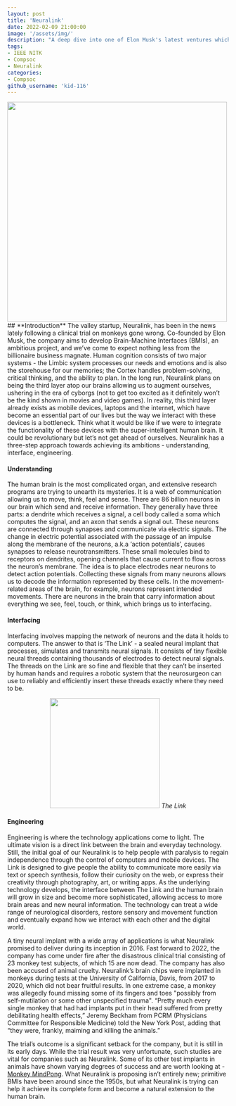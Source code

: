 ```yaml
---
layout: post
title: 'Neuralink'
date: 2022-02-09 21:00:00
image: '/assets/img/'
description: "A deep dive into one of Elon Musk's latest ventures which aims to develop an extension for the human brain"
tags:
- IEEE NITK
- Compsoc
- Neuralink
categories:
- Compsoc
github_username: 'kid-116'
---
```


<img src="/blog/assets/img/neuralink/hero.png" width="500">
## **Introduction**
The valley startup, Neuralink, has been in the news lately following a clinical trial on monkeys gone wrong. Co-founded by Elon Musk, the company aims to develop Brain-Machine Interfaces (BMIs), an ambitious project, and we’ve come to expect nothing less from the billionaire business magnate. Human cognition consists of two major systems - the Limbic system processes our needs and emotions and is also the storehouse for our memories; the Cortex handles problem-solving, critical thinking, and the ability to plan. In the long run, Neuralink plans on being the third layer atop our brains allowing us to augment ourselves, ushering in the era of cyborgs (not to get too excited as it definitely won’t be the kind shown in movies and video games). In reality, this third layer already exists as mobile devices, laptops and the internet, which have become an essential part of our lives but the way we interact with these devices is a bottleneck. Think what it would be like if we were to integrate the functionality of these devices with the super-intelligent human brain. It could be revolutionary but let’s not get ahead of ourselves. Neuralink has a three-step approach towards achieving its ambitions - understanding, interface, engineering.

#### Understanding
The human brain is the most complicated organ, and extensive research programs are trying to unearth its mysteries. It is a web of communication allowing us to move, think, feel and sense. There are 86 billion neurons in our brain which send and receive information. They generally have three parts: a dendrite which receives a signal, a cell body called a soma which computes the signal, and an axon that sends a signal out. These neurons are connected through synapses and communicate via electric signals. The change in electric potential associated with the passage of an impulse along the membrane of the neurons, a.k.a ‘action potentials’, causes synapses to release neurotransmitters. These small molecules bind to receptors on dendrites, opening channels that cause current to flow across the neuron’s membrane. The idea is to place electrodes near neurons to detect action potentials. Collecting these signals from many neurons allows us to decode the information represented by these cells. In the movement-related areas of the brain, for example, neurons represent intended movements. There are neurons in the brain that carry information about everything we see, feel, touch, or think, which brings us to interfacing.

#### Interfacing
Interfacing involves mapping the network of neurons and the data it holds to computers. The answer to that is ‘The Link’ - a sealed neural implant that processes, simulates and transmits neural signals. It consists of tiny flexible neural threads containing thousands of electrodes to detect neural signals. The threads on the Link are so fine and flexible that they can’t be inserted by human hands and requires a robotic system that the neurosurgeon can use to reliably and efficiently insert these threads exactly where they need to be.
<p align="center">
    <img src="/blog/assets/img/neuralink/link.png" width="250">
    <i>The Link</i>
</p>

#### Engineering
Engineering is where the technology applications come to light. The ultimate vision is a direct link between the brain and everyday technology. Still, the initial goal of our Neuralink is to help people with paralysis to regain independence through the control of computers and mobile devices. The Link is designed to give people the ability to communicate more easily via text or speech synthesis, follow their curiosity on the web, or express their creativity through photography, art, or writing apps. As the underlying technology develops, the interface between The Link and the human brain will grow in size and become more sophisticated, allowing access to more brain areas and new neural information. The technology can treat a wide range of neurological disorders, restore sensory and movement function and eventually expand how we interact with each other and the digital world.

A tiny neural implant with a wide array of applications is what Neuralink promised to deliver during its inception in 2016. Fast forward to 2022, the company has come under fire after the disastrous clinical trial consisting of 23 monkey test subjects, of which 15 are now dead. The company has also been accused of animal cruelty. Neuralink’s brain chips were implanted in monkeys during tests at the University of California, Davis, from 2017 to 2020, which did not bear fruitful results. In one extreme case, a monkey was allegedly found missing some of its fingers and toes "possibly from self-mutilation or some other unspecified trauma". “Pretty much every single monkey that had had implants put in their head suffered from pretty debilitating health effects,” Jeremy Beckham from PCRM (Physicians Committee for Responsible Medicine) told the New York Post, adding that “they were, frankly, maiming and killing the animals.”

The trial’s outcome is a significant setback for the company, but it is still in its early days. While the trial result was very unfortunate, such studies are vital for companies such as Neuralink. Some of its other test implants in animals have shown varying degrees of success and are worth looking at - [Monkey MindPong](https://neuralink.com/blog/monkey-mindpong/). What Neuralink is proposing isn’t entirely new; primitive BMIs have been around since the 1950s, but what Neuralink is trying can help it achieve its complete form and become a natural extension to the human brain.
